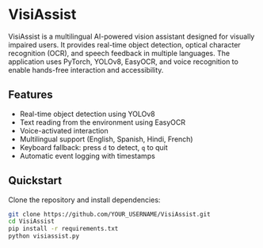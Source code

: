 # VisiAssist

VisiAssist is a multilingual AI-powered vision assistant designed for visually impaired users. It provides real-time object detection, optical character recognition (OCR), and speech feedback in multiple languages. The application uses PyTorch, YOLOv8, EasyOCR, and voice recognition to enable hands-free interaction and accessibility.

## Features

- Real-time object detection using YOLOv8
- Text reading from the environment using EasyOCR
- Voice-activated interaction
- Multilingual support (English, Spanish, Hindi, French)
- Keyboard fallback: press `d` to detect, `q` to quit
- Automatic event logging with timestamps

## Quickstart

Clone the repository and install dependencies:

```bash
git clone https://github.com/YOUR_USERNAME/VisiAssist.git
cd VisiAssist
pip install -r requirements.txt
python visiassist.py
